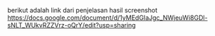 berikut adalah link dari penjelasan hasil screenshot
https://docs.google.com/document/d/1yMEdGIaJgc_NWjeuWi8GDl-sNLT_WUkvRZZVrz-oQrY/edit?usp=sharing
